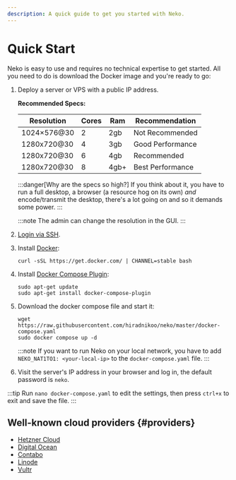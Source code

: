 ```yaml
---
description: A quick guide to get you started with Neko.
---
```


# Quick Start

Neko is easy to use and requires no technical expertise to get started. All you need to do is download the Docker image and you're ready to go:

1. Deploy a server or VPS with a public IP address.

    **Recommended Specs:**
    
    | Resolution  | Cores | Ram   | Recommendation   |
    |-------------|-------|-------|------------------|
    | 1024×576@30 | 2     | 2gb   | Not Recommended  |
    | 1280x720@30 | 4     | 3gb   | Good Performance |
    | 1280x720@30 | 6     | 4gb   | Recommended      |
    | 1280x720@30 | 8     | 4gb+  | Best Performance |
  

    :::danger[Why are the specs so high?]
    If you think about it, you have to run a full desktop, a browser (a resource hog on its own) *and* encode/transmit the desktop, there's a lot going on and so it demands some power.
    :::

    :::note
    The admin can change the resolution in the GUI.
    :::

2. [Login via SSH](https://www.digitalocean.com/docs/droplets/how-to/connect-with-ssh/).

3. Install [Docker](https://docs.docker.com/get-docker/):
    ```shell
    curl -sSL https://get.docker.com/ | CHANNEL=stable bash
    ```

4. Install [Docker Compose Plugin](https://docs.docker.com/compose/install/linux/):
    ```shell
    sudo apt-get update
    sudo apt-get install docker-compose-plugin
    ```

5. Download the docker compose file and start it:
    ```shell
    wget https://raw.githubusercontent.com/hiradnikoo/neko/master/docker-compose.yaml
    sudo docker compose up -d
    ```

    :::note
    If you want to run Neko on your local network, you have to add `NEKO_NAT1TO1: <your-local-ip>` to the `docker-compose.yaml` file.
    :::

6. Visit the server's IP address in your browser and log in, the default password is `neko`.

:::tip
Run `nano docker-compose.yaml` to edit the settings, then press `ctrl+x` to exit and save the file.
:::

## Well-known cloud providers {#providers}

* [Hetzner Cloud](https://www.hetzner.com/cloud)
* [Digital Ocean](https://www.digitalocean.com/)
* [Contabo](https://contabo.com/)
* [Linode](https://www.linode.com/)
* [Vultr](https://www.vultr.com/)
